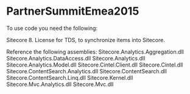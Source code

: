 # PartnerSummitEmea2015

To use code you need the following:

Sitecore 8.
License for TDS, to synchronize items into Sitecore.

Reference the following assemblies:
Sitecore.Analytics.Aggregation.dll
Sitecore.Analytics.DataAccess.dll
Sitecore.Analytics.dll
Sitecore.Analytics.Model.dll
Sitecore.Cintel.Client.dll
Sitecore.Cintel.dll
Sitecore.ContentSearch.Analytics.dll
Sitecore.ContentSearch.dll
Sitecore.ContentSearch.Linq.dll
Sitecore.Kernel.dll
Sitecore.Mvc.Analytics.dll
Sitecore.Mvc.dll
